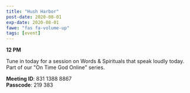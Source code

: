 ```yaml
---
title: "Hush Harbor"
post-date: 2020-08-01
exp-date: 2020-08-01
fawe: "fas fa-volume-up"
tags: [event]
---
```

**12 PM**

Tune in today for a session on Words & Spirituals that speak loudly today. Part of our "On Time God Online" series.

<p class="text-danger"><b>Meeting ID</b>: 831 1388 8867
<br>
<b>Passcode</b>: 219 383
</p>